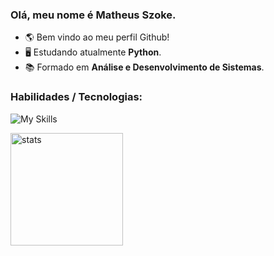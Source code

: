 ### Olá, meu nome é Matheus Szoke.
- 🌎 Bem vindo ao meu perfil Github!
- 🖥️ Estudando atualmente <strong>Python</strong>.
- 📚 Formado em <strong>Análise e Desenvolvimento de Sistemas</strong>.

### Habilidades / Tecnologias: 
![My Skills](https://skillicons.dev/icons?i=angular,react,js,ts,nodejs,java,cs,dotnet,python,git,firebase)

<img align="center" height="180rem" src="https://github-readme-stats.vercel.app/api?username=MathSzoke&show_icons=true&locale=en&count_private=true&include_all_commits=true&hide=issues&title_color=bdbdbd&text_color=bdbdbd&icon_color=bdbdbd&bg_color=00703a&" alt="stats" title="stats"/>
